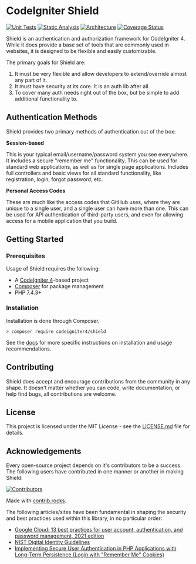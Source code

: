 # CodeIgniter Shield

[![Unit Tests](https://github.com/codeigniter4/shield/workflows/PHPUnit/badge.svg)](https://github.com/codeigniter4/shield/actions/workflows/test.yml)
[![Static Analysis](https://github.com/codeigniter4/shield/workflows/PHPStan/badge.svg)](https://github.com/codeigniter4/shield/actions/workflows/analyze.yml)
[![Architecture](https://github.com/codeigniter4/shield/workflows/Deptrac/badge.svg)](https://github.com/codeigniter4/shield/actions/workflows/inspect.yml)
[![Coverage Status](https://coveralls.io/repos/github/codeigniter4/shield/badge.svg?branch=develop)](https://coveralls.io/github/codeigniter4/shield?branch=develop)

Shield is an authentication and authorization framework for CodeIgniter 4. While it does provide a base set of tools
that are commonly used in websites, it is designed to be flexible and easily customizable.

The primary goals for Shield are:
1. It must be very flexible and allow developers to extend/override almost any part of it.
2. It must have security at its core. It is an auth lib after all.
3. To cover many auth needs right out of the box, but be simple to add additional functionality to.

## Authentication Methods

Shield provides two primary methods of authentication out of the box:

**Session-based**

This is your typical email/username/password system you see everywhere. It includes a secure "remember me" functionality.
This can be used for standard web applications, as well as for single page applications. Includes full controllers and
basic views for all standard functionality, like registration, login, forgot password, etc.

**Personal Access Codes**

These are much like the access codes that GitHub uses, where they are unique to a single user, and a single user
can have more than one. This can be used for API authentication of third-party users, and even for allowing
access for a mobile application that you build.

## Getting Started

### Prerequisites

Usage of Shield requires the following:

- A [CodeIgniter 4](https://github.com/codeigniter4/CodeIgniter4/)-based project
- [Composer](https://getcomposer.org/) for package management
- PHP 7.4.3+

### Installation

Installation is done through Composer.

    > composer require codeigniter4/shield

See the [docs](docs/index.md) for more specific instructions on installation and usage recommendations.

## Contributing

Shield does accept and encourage contributions from the community in any shape. It doesn't matter
whether you can code, write documentation, or help find bugs, all contributions are welcome.

## License

This project is licensed under the MIT License - see the [LICENSE.md](LICENSE) file for details.

## Acknowledgements

Every open-source project depends on it's contributors to be a success. The following users have
contributed in one manner or another in making Shield:

<a href="https://github.com/codeigniter4/shield/graphs/contributors">
  <img src="https://contrib.rocks/image?repo=codeigniter4/shield" alt="Contributors">
</a>

Made with [contrib.rocks](https://contrib.rocks).

The following articles/sites have been fundamental in shaping the security and best practices used
within this library, in no particular order:

- [Google Cloud: 13 best practices for user account, authentication, and password management, 2021 edition](https://cloud.google.com/blog/products/identity-security/account-authentication-and-password-management-best-practices)
- [NIST Digital Identity Guidelines](https://pages.nist.gov/800-63-3/sp800-63b.html)
- [Implementing Secure User Authentication in PHP Applications with Long-Term Persistence (Login with "Remember Me" Cookies) ](https://paragonie.com/blog/2015/04/secure-authentication-php-with-long-term-persistence)
